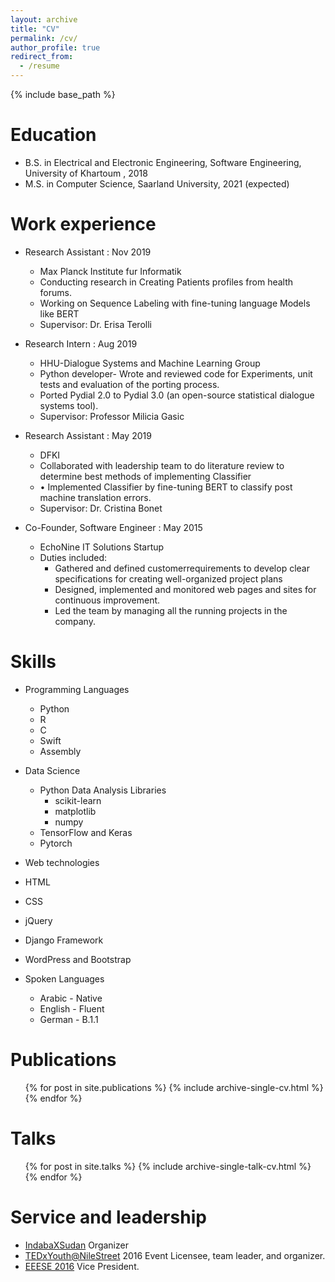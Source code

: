 ```yaml
---
layout: archive
title: "CV"
permalink: /cv/
author_profile: true
redirect_from:
  - /resume
---
```


{% include base_path %}

Education
======
* B.S. in Electrical and Electronic Engineering, Software Engineering, University of Khartoum
, 2018
* M.S. in Computer Science, Saarland University, 2021 (expected)


Work experience
======
* Research Assistant : Nov 2019
  * Max Planck Institute fur Informatik
  * Conducting research in Creating Patients profiles from health forums.
  * Working on Sequence Labeling with fine-tuning language Models like BERT
  * Supervisor: Dr. Erisa Terolli

* Research Intern : Aug 2019
  * HHU-Dialogue Systems and Machine Learning Group
  *  Python developer- Wrote and reviewed code for Experiments, unit tests and evaluation of the porting process.
  *  Ported Pydial 2.0 to Pydial 3.0 (an open-source statistical dialogue systems tool).
  * Supervisor: Professor Milicia Gasic

* Research Assistant : May 2019
  * DFKI
  * Collaborated with leadership team to do literature review to determine best methods of implementing Classifier
  * • Implemented Classifier by fine-tuning BERT to classify post machine translation errors.
  * Supervisor: Dr. Cristina Bonet

* Co-Founder, Software Engineer : May 2015
  * EchoNine IT Solutions Startup
  * Duties included:
    * Gathered and defined customerrequirements to develop clear specifications for creating well-organized project plans
    * Designed, implemented and monitored web pages and sites for continuous improvement.
    * Led the team by managing all the running projects in the company.

  
Skills
======
* Programming Languages
  * Python
  * R
  * C 
  * Swift
  * Assembly

* Data Science
  * Python Data Analysis Libraries
    * scikit-learn
    * matplotlib
    * numpy
  * TensorFlow and Keras
  * Pytorch
* Web technologies
 * HTML
 * CSS
 * jQuery 
 * Django Framework
 * WordPress and Bootstrap
* Spoken Languages
  * Arabic - Native
  * English - Fluent
  * German - B.1.1


Publications
======
  <ul>{% for post in site.publications %}
    {% include archive-single-cv.html %}
  {% endfor %}</ul>
  
Talks
======
  <ul>{% for post in site.talks %}
    {% include archive-single-talk-cv.html %}
  {% endfor %}</ul>
  

  
Service and leadership
======
* [IndabaXSudan](http://www.deeplearningindaba.com/indabax-sudan.html) Organizer
* [TEDxYouth@NileStreet](https://www.ted.com/tedx/events/18829) 2016 Event Licensee, team leader, and organizer.
* [EEESE 2016](https://www.youtube.com/watch?v=7bitsILFNpg&list=PLVXFAbQeezF811Z7E4wbfq6xef6dURk8i&index=3) Vice President.

